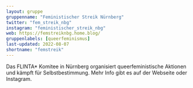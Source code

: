```yaml
---
layout: gruppe
gruppenname: "Feministischer Streik Nürnberg"
twitter: "fem_streik_nbg"
instagram: "feministischer_streik_nbg"
web: https://femstreiknbg.home.blog/
gruppenlabels: [queerfeminismus]
last-updated: 2022-08-07
shortname: "femstreik"
---
```


Das FLINTA\* Komitee in Nürnberg organisiert queerfeministische Aktionen und kämpft für Selbstbestimmung. Mehr Info gibt es auf der Webseite oder Instagram. 

